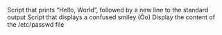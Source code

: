 Script that prints “Hello, World”, followed by a new line to the standard output
Script that displays a confused smiley (Ôo)
Display the content of the /etc/passwd file
